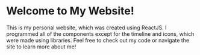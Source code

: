 # Welcome to My Website!

This is my personal website, which was created using ReactJS. I programmed all of the components except for the timeline and icons, which were made using libraries. Feel free to check out my code or navigate the site to learn more about me!
